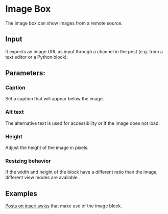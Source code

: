 # Image Box

The image box can show images from a remote source.

## Input

It expects an image URL as input through a channel in the post (e.g. from a text editor or a Python block).

## Parameters:

### Caption

Set a caption that will appear below the image.

### Alt text

The alternative text is used for accessibility or if the image does not load.

### Height

Adjust the height of the image in pixels.

### Resizing behavior

If the width and height of the block have a different ratio than the image, different view modes are available.

## Examples

[Posts on inseri.swiss](https://inseri.swiss/tag/image/) that make use of the image block.
